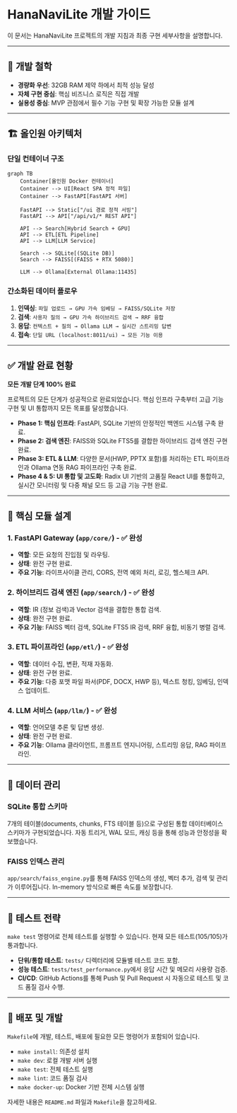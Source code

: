 # HanaNaviLite 개발 가이드

이 문서는 HanaNaviLite 프로젝트의 개발 지침과 최종 구현 세부사항을 설명합니다.

---

## 🎯 **개발 철학**

*   **경량화 우선**: 32GB RAM 제약 하에서 최적 성능 달성
*   **자체 구현 중심**: 핵심 비즈니스 로직은 직접 개발
*   **실용성 중심**: MVP 관점에서 필수 기능 구현 및 확장 가능한 모듈 설계

---

## 🏗️ **올인원 아키텍처**

### **단일 컨테이너 구조**

```mermaid
graph TB
    Container[올인원 Docker 컨테이너] 
    Container --> UI[React SPA 정적 파일]
    Container --> FastAPI[FastAPI 서버]
    
    FastAPI --> Static["/ui 경로 정적 서빙"]
    FastAPI --> API["/api/v1/* REST API"]
    
    API --> Search[Hybrid Search + GPU]
    API --> ETL[ETL Pipeline]
    API --> LLM[LLM Service]
    
    Search --> SQLite[(SQLite DB)]
    Search --> FAISS[(FAISS + RTX 5080)]
    
    LLM --> Ollama[External Ollama:11435]
```

### **간소화된 데이터 플로우**

1.  **인덱싱**: `파일 업로드 → GPU 가속 임베딩 → FAISS/SQLite 저장`
2.  **검색**: `사용자 질의 → GPU 가속 하이브리드 검색 → RRF 융합`
3.  **응답**: `컨텍스트 + 질의 → Ollama LLM → 실시간 스트리밍 답변`
4.  **접속**: `단일 URL (localhost:8011/ui) → 모든 기능 이용`

---

## ✅ **개발 완료 현황**

**모든 개발 단계 100% 완료**

프로젝트의 모든 단계가 성공적으로 완료되었습니다. 핵심 인프라 구축부터 고급 기능 구현 및 UI 통합까지 모든 목표를 달성했습니다.

*   **Phase 1: 핵심 인프라**: FastAPI, SQLite 기반의 안정적인 백엔드 시스템 구축 완료.
*   **Phase 2: 검색 엔진**: FAISS와 SQLite FTS5를 결합한 하이브리드 검색 엔진 구현 완료.
*   **Phase 3: ETL & LLM**: 다양한 문서(HWP, PPTX 포함)를 처리하는 ETL 파이프라인과 Ollama 연동 RAG 파이프라인 구축 완료.
*   **Phase 4 & 5: UI 통합 및 고도화**: Radix UI 기반의 고품질 React UI를 통합하고, 실시간 모니터링 및 다중 채널 모드 등 고급 기능 구현 완료.

---

## 🔧 **핵심 모듈 설계**

### **1. FastAPI Gateway (`app/core/`) - ✅ 완성**
*   **역할**: 모든 요청의 진입점 및 라우팅.
*   **상태**: 완전 구현 완료.
*   **주요 기능**: 라이프사이클 관리, CORS, 전역 예외 처리, 로깅, 헬스체크 API.

### **2. 하이브리드 검색 엔진 (`app/search/`) - ✅ 완성**
*   **역할**: IR (정보 검색)과 Vector 검색을 결합한 통합 검색.
*   **상태**: 완전 구현 완료.
*   **주요 기능**: FAISS 벡터 검색, SQLite FTS5 IR 검색, RRF 융합, 비동기 병렬 검색.

### **3. ETL 파이프라인 (`app/etl/`) - ✅ 완성**
*   **역할**: 데이터 수집, 변환, 적재 자동화.
*   **상태**: 완전 구현 완료.
*   **주요 기능**: 다중 포맷 파일 파서(PDF, DOCX, HWP 등), 텍스트 청킹, 임베딩, 인덱스 업데이트.

### **4. LLM 서비스 (`app/llm/`) - ✅ 완성**
*   **역할**: 언어모델 추론 및 답변 생성.
*   **상태**: 완전 구현 완료.
*   **주요 기능**: Ollama 클라이언트, 프롬프트 엔지니어링, 스트리밍 응답, RAG 파이프라인.

---

## 💾 **데이터 관리**

### **SQLite 통합 스키마**
7개의 테이블(documents, chunks, FTS 테이블 등)으로 구성된 통합 데이터베이스 스키마가 구현되었습니다. 자동 트리거, WAL 모드, 캐싱 등을 통해 성능과 안정성을 확보했습니다.

### **FAISS 인덱스 관리**
`app/search/faiss_engine.py`를 통해 FAISS 인덱스의 생성, 벡터 추가, 검색 및 관리가 이루어집니다. In-memory 방식으로 빠른 속도를 보장합니다.

---

## 🧪 **테스트 전략**

`make test` 명령어로 전체 테스트를 실행할 수 있습니다. 현재 모든 테스트(105/105)가 통과합니다.

*   **단위/통합 테스트**: `tests/` 디렉터리에 모듈별 테스트 코드 포함.
*   **성능 테스트**: `tests/test_performance.py`에서 응답 시간 및 메모리 사용량 검증.
*   **CI/CD**: GitHub Actions를 통해 Push 및 Pull Request 시 자동으로 테스트 및 코드 품질 검사 수행.

---

## 🚀 **배포 및 개발**

`Makefile`에 개발, 테스트, 배포에 필요한 모든 명령어가 포함되어 있습니다.

*   `make install`: 의존성 설치
*   `make dev`: 로컬 개발 서버 실행
*   `make test`: 전체 테스트 실행
*   `make lint`: 코드 품질 검사
*   `make docker-up`: Docker 기반 전체 시스템 실행

자세한 내용은 `README.md` 파일과 `Makefile`을 참고하세요.
